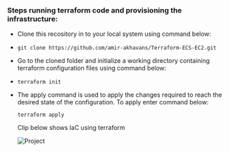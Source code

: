 
### Steps running terraform code and provisioning the infrastructure:

 - Clone this recository in to your local system using command below:
 - 
   `git clone https://github.com/amir-akhavans/Terraform-ECS-EC2.git`
   
 - Go to the cloned folder and initialize a working directory containing terraform configuration files using command below:
 - 
   `terraform init`
   
 - The apply command is used to apply the changes required to reach the desired state of the configuration. To apply enter command below:
 
   `terraform apply`
   
   
   Clip below shows IaC using terraform
   
   ![Project](https://user-images.githubusercontent.com/83725346/169901391-706565f9-bc38-4f20-bb8f-d6d00e6518a1.gif)
